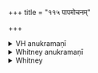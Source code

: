 +++
title = "११५ पापमोचनम्"

+++

<details><summary>VH anukramaṇī</summary>

पापमोचनम्।  
१-३ ब्रह्मा। विश्वे देवाः। अनुष्टुप्।
</details>

<details><summary>Whitney anukramaṇī</summary>

[Brahman.—vāiśvadevam. ānuṣṭubham.]
</details>



<details><summary>Whitney</summary>

### Comment
Found also in Pāipp. xvi. For the use of this hymn by Kāug., and in part by Vāit., with the preceding, see under that hymn; Vāit. has this one also alone in the āgrayaṇa iṣṭi (8. 7), with ii. 16. 2 and v. 24. 7; and vs. 3 appears (30. 23) in the sāutrāmaṇī́ next after hymn 114.


### Translations
Translated: Ludwig, p. 443; Zimmer, p. 182 (vss. 2, 3); Grill, 46, 172; Griffith, i. 308; Bloomfield, 164, 529.
</details>
